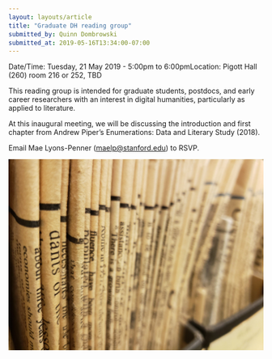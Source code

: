 ```yaml
---
layout: layouts/article
title: "Graduate DH reading group"
submitted_by: Quinn Dombrowski
submitted_at: 2019-05-16T13:34:00-07:00
---
```



Date/Time: Tuesday, 21 May 2019 - 5:00pm to 6:00pmLocation: Pigott Hall (260) room 216 or 252, TBD

This reading group is intended for graduate students, postdocs, and early career researchers with an interest in digital humanities, particularly as applied to literature.


At this inaugural meeting, we will be discussing the introduction and first chapter from Andrew Piper’s Enumerations: Data and Literary Study (2018).


Email Mae Lyons-Penner ([maelp@stanford.edu](mailto:maelp@stanford.edu)) to RSVP.




![](/post-images/31472675258_3c3de7b926_k%20%281%29.jpg)



